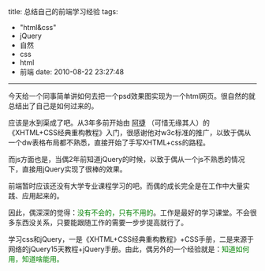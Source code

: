 title: 总结自己的前端学习经验
tags:
  - "html&css"
  - jQuery
  - 自然
  - css
  - html
  - 前端
date: 2010-08-22 23:27:48
---

今天给一个同事简单讲如何去把一个psd效果图实现为一个html网页。很自然的就总结出了自己是如何过来的。

应该是水到渠成了吧。从3年多前开始由 [阿捷](http://www.w3cn.org "网页设计师") （可惜无缘其人）的《XHTML+CSS经典重构教程》入门，很感谢他对w3c标准的推广，以致于偶从一个dw表格布局都不熟悉，直接开始了手写XHTML+css的路程。

而js方面也是，当偶2年前知道jQuery的时候，以致于偶从一个js不熟悉的情况下，直接用jQuery实现了很棒的效果。

前端暂时应该还没有大学专业课程学习的吧。而偶的成长完全是在工作中大量实践、应用起来的。

因此，偶深深的觉得：<span style="color: #008000;">没有不会的，只有不用的</span>。工作是最好的学习课堂。不会很多东西没关系，只要能跟随工作的需要一步步提高就行了。

学习css和jQuery，一是《XHTML+CSS经典重构教程》+CSS手册，二是来源于网络的jQuery15天教程+jQuery手册。由此，偶另外的一个经验就是：<span style="color: #008000;">知道如何用，知道啥能用。</span><span style="color: #008000;"> </span>